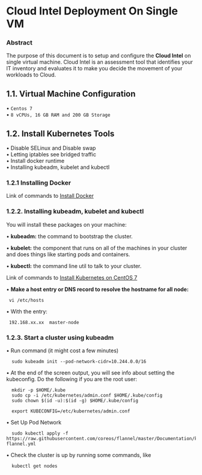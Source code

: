 # Cloud Intel Deployment On Single VM


### Abstract


The purpose of this document is to setup and configure the **Cloud Intel** on single virtual machine. Cloud Intel is an assessment tool that identifies your IT inventory and evaluates it to make you decide the movement of your workloads to Cloud. 

## 1.1. Virtual Machine Configuration


•      ` Centos 7 `                                                                                                                              
•      ` 8 vCPUs, 16 GB RAM and 200 GB Storage `                                                                

## 1.2. Install Kubernetes Tools 


•      Disable SELinux and Disable swap                                                                                          
•      Letting iptables see bridged traffic                                                                                       
•      Install docker runtime                                                                                                        
•      Installing kubeadm, kubelet and kubectl                                                                                   


### 1.2.1 Installing Docker 

Link of commands to [Install Docker](https://phoenixnap.com/kb/how-to-install-docker-centos-7)

### 1.2.2. Installing kubeadm, kubelet and kubectl


You will install these packages on your machine:

• **kubeadm:** the command to bootstrap the cluster.

• **kubelet:** the component that runs on all of the machines in your cluster and does things like starting pods and containers.

• **kubectl:** the command line util to talk to your cluster.

Link of commands to [Install Kubernetes on CentOS 7](https://phoenixnap.com/kb/how-to-install-kubernetes-on-centos#:~:text=1%20Step%201%3A%20Create%20Cluster%20with%20kubeadm.%20The,options.%204%20Step%204%3A%20Check%20Status%20of%20Cluster) 

• **Make a host entry or DNS record to resolve the hostname for all node:**

     vi /etc/hosts
     
• With the entry:
     
     192.168.xx.xx  master-node

### 1.2.3. Start a cluster using kubeadm


• Run command (it might cost a few minutes)

      sudo kubeadm init --pod-network-cidr=10.244.0.0/16
      
• At the end of the screen output, you will see info about setting the kubeconfig. Do the following if you are the root user:

      mkdir -p $HOME/.kube
      sudo cp -i /etc/kubernetes/admin.conf $HOME/.kube/config
      sudo chown $(id -u):$(id -g) $HOME/.kube/config

      export KUBECONFIG=/etc/kubernetes/admin.conf
      
• Set Up Pod Network
   
      sudo kubectl apply -f https://raw.githubusercontent.com/coreos/flannel/master/Documentation/kube-flannel.yml

• Check the cluster is up by running some commands, like

      kubectl get nodes
      

 
 

